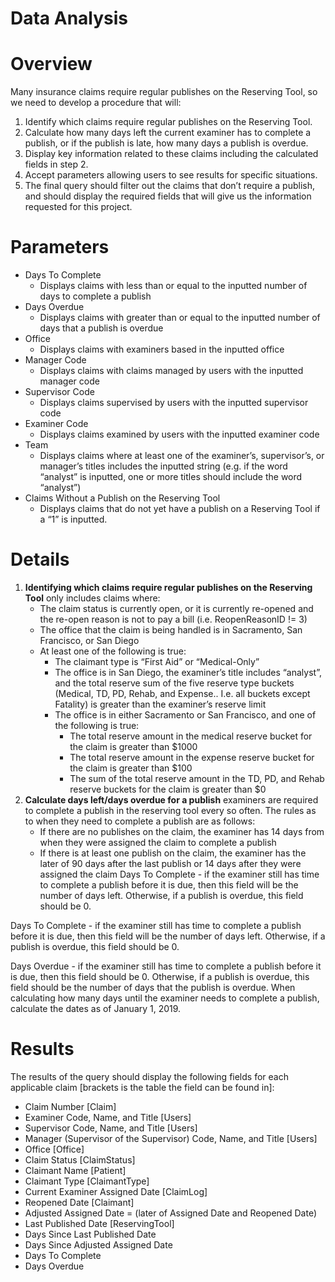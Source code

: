 # Data Analysis

# Overview 
Many insurance claims require regular publishes on the Reserving Tool, so we need to develop a procedure that will:
1. Identify which claims require regular publishes on the Reserving Tool.
2. Calculate how many days left the current examiner has to complete a publish, or if the
publish is late, how many days a publish is overdue.
3. Display key information related to these claims including the calculated fields in step 2.
4. Accept parameters allowing users to see results for specific situations.
5. The final query should filter out the claims that don’t require a publish, and should display the
required fields that will give us the information requested for this project.

# Parameters 

- Days To Complete
    - Displays claims with less than or equal to the inputted number of days to
    complete a publish
- Days Overdue
    - Displays claims with greater than or equal to the inputted number of days that a
    publish is overdue
- Office
    - Displays claims with examiners based in the inputted office
- Manager Code
    - Displays claims with claims managed by users with the inputted manager code
- Supervisor Code
    - Displays claims supervised by users with the inputted supervisor code
- Examiner Code
    - Displays claims examined by users with the inputted examiner code
- Team
    - Displays claims where at least one of the examiner’s, supervisor’s, or manager’s
    titles includes the inputted string (e.g. if the word “analyst” is inputted, one or
    more titles should include the word “analyst”)
- Claims Without a Publish on the Reserving Tool
    - Displays claims that do not yet have a publish on a Reserving Tool if a “1” is
    inputted.

# Details 
1. **Identifying which claims require regular publishes on the Reserving Tool**
only includes claims where:
    - The claim status is currently open, or it is currently re-opened and the re-open reason is
    not to pay a bill (i.e. ReopenReasonID != 3)
    - The office that the claim is being handled is in Sacramento, San Francisco, or San Diego
    - At least one of the following is true:
        - The claimant type is “First Aid” or “Medical-Only”
        - The office is in San Diego, the examiner’s title includes “analyst”, and the total
        reserve sum of the five reserve type buckets (Medical, TD, PD, Rehab, and
        Expense.. I.e. all buckets except Fatality) is greater than the examiner’s reserve
        limit
        - The office is in either Sacramento or San Francisco, and one of the following is
        true:
            - The total reserve amount in the medical reserve bucket for the claim is
            greater than $1000
            - The total reserve amount in the expense reserve bucket for the claim is
            greater than $100
            - The sum of the total reserve amount in the TD, PD, and Rehab reserve
            buckets for the claim is greater than $0
2. **Calculate days left/days overdue for a publish**
examiners are required to complete a publish in the reserving tool every so often. The rules as
to when they need to complete a publish are as follows:
    - If there are no publishes on the claim, the examiner has 14 days from when they were
    assigned the claim to complete a publish
    - If there is at least one publish on the claim, the examiner has the later of 90 days after
    the last publish or 14 days after they were assigned the claim
    Days To Complete - if the examiner still has time to complete a publish before it is due, then this
    field will be the number of days left. Otherwise, if a publish is overdue, this field should be 0.

Days To Complete - if the examiner still has time to complete a publish before it is due, then this
field will be the number of days left. Otherwise, if a publish is overdue, this field should be 0.

Days Overdue - if the examiner still has time to complete a publish before it is due, then this
field should be 0. Otherwise, if a publish is overdue, this field should be the number of days that
the publish is overdue.
When calculating how many days until the examiner needs to complete a publish, calculate the
dates as of January 1, 2019.

# Results

The results of the query should display the following fields for each applicable claim [brackets is
the table the field can be found in]:
- Claim Number [Claim]
- Examiner Code, Name, and Title [Users]
- Supervisor Code, Name, and Title [Users]
- Manager (Supervisor of the Supervisor) Code, Name, and Title [Users]
- Office [Office]
- Claim Status [ClaimStatus]
- Claimant Name [Patient]
- Claimant Type [ClaimantType]
- Current Examiner Assigned Date [ClaimLog]
- Reopened Date [Claimant]
- Adjusted Assigned Date = (later of Assigned Date and Reopened Date)
- Last Published Date [ReservingTool]
- Days Since Last Published Date 
- Days Since Adjusted Assigned Date 
- Days To Complete 
- Days Overdue 
